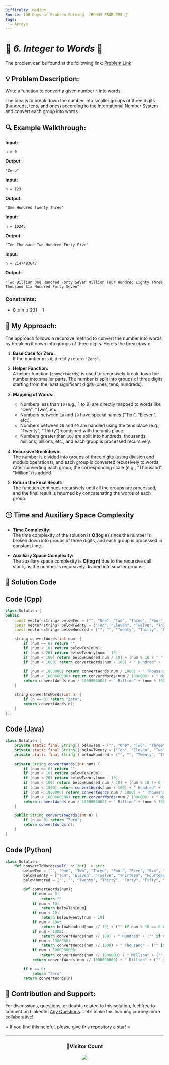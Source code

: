 ```yaml
---
Difficulty: Medium  
Source: 160 Days of Problem Solving  (BONUS PROBLEMS 🎁)  
Tags:
  - Arrays 
---
```


# 🚀 _6. Integer to Words_ 🧠

The problem can be found at the following link: [Problem Link](https://www.geeksforgeeks.org/batch/gfg-160-problems/track/string-bonus-problems/problem/number-to-words0335)

## 💡 **Problem Description:**

Write a function to convert a given number `n` into words.

The idea is to break down the number into smaller groups of three digits (hundreds, tens, and ones) according to the International Number System and convert each group into words.

## 🔍 Example Walkthrough:

**Input:**  
```
n = 0
```
**Output:**  
```
"Zero"
```

**Input:**  
```
n = 123
```
**Output:**  
```
"One Hundred Twenty Three"
```

**Input:**  
```
n = 10245
```
**Output:**  
```
"Ten Thousand Two Hundred Forty Five"
```

**Input:**  
```
n = 2147483647
```
**Output:**  
```
"Two Billion One Hundred Forty Seven Million Four Hundred Eighty Three Thousand Six Hundred Forty Seven"
```

### Constraints:
- $0 ≤ n ≤ 231 - 1$

## 🎯 **My Approach:**

The approach follows a recursive method to convert the number into words by breaking it down into groups of three digits. Here's the breakdown:

1. **Base Case for Zero:**  
   If the number `n` is `0`, directly return `"Zero"`.

2. **Helper Function:**  
   A helper function (`convertWords`) is used to recursively break down the number into smaller parts. The number is split into groups of three digits starting from the least significant digits (ones, tens, hundreds).

3. **Mapping of Words:**  
   - Numbers less than `10` (e.g., 1 to 9) are directly mapped to words like "One", "Two", etc.
   - Numbers between `10` and `19` have special names ("Ten", "Eleven", etc.).
   - Numbers between `20` and `99` are handled using the tens place (e.g., "Twenty", "Thirty") combined with the units place.
   - Numbers greater than `100` are split into hundreds, thousands, millions, billions, etc., and each group is processed recursively.

4. **Recursive Breakdown:**  
   The number is divided into groups of three digits (using division and modulo operations), and each group is converted recursively to words. After converting each group, the corresponding scale (e.g., "Thousand", "Million") is added.

5. **Return the Final Result:**  
   The function continues recursively until all the groups are processed, and the final result is returned by concatenating the words of each group.

## 🕒 **Time and Auxiliary Space Complexity**

- **Time Complexity:**  
   The time complexity of the solution is **O(log n)** since the number is broken down into groups of three digits, and each group is processed in constant time.

- **Auxiliary Space Complexity:**  
   The auxiliary space complexity is **O(log n)** due to the recursive call stack, as the number is recursively divided into smaller groups.

## 📝 **Solution Code**

## Code (Cpp)

```cpp
class Solution {
public:
    const vector<string> belowTen = {"", "One", "Two", "Three", "Four", "Five", "Six", "Seven", "Eight", "Nine"};
    const vector<string> belowTwenty = {"Ten", "Eleven", "Twelve", "Thirteen", "Fourteen", "Fifteen", "Sixteen", "Seventeen", "Eighteen", "Nineteen"};
    const vector<string> belowHundred = {"", "", "Twenty", "Thirty", "Forty", "Fifty", "Sixty", "Seventy", "Eighty", "Ninety"};

    string convertWords(int num) {
        if (num == 0) return "";
        if (num < 10) return belowTen[num];
        if (num < 20) return belowTwenty[num - 10];
        if (num < 100) return belowHundred[num / 10] + (num % 10 ? " " + convertWords(num % 10) : "");
        if (num < 1000) return convertWords(num / 100) + " Hundred" + (num % 100 ? " " + convertWords(num % 100) : "");

        if (num < 1000000) return convertWords(num / 1000) + " Thousand" + (num % 1000 ? " " + convertWords(num % 1000) : "");
        if (num < 1000000000) return convertWords(num / 1000000) + " Million" + (num % 1000000 ? " " + convertWords(num % 1000000) : "");
        return convertWords(num / 1000000000) + " Billion" + (num % 1000000000 ? " " + convertWords(num % 1000000000) : "");
    }

    string convertToWords(int n) {
        if (n == 0) return "Zero";
        return convertWords(n);
    }
};
```

## Code (Java)

```java
class Solution {
    private static final String[] belowTen = {"", "One", "Two", "Three", "Four", "Five", "Six", "Seven", "Eight", "Nine"};
    private static final String[] belowTwenty = {"Ten", "Eleven", "Twelve", "Thirteen", "Fourteen", "Fifteen", "Sixteen", "Seventeen", "Eighteen", "Nineteen"};
    private static final String[] belowHundred = {"", "", "Twenty", "Thirty", "Forty", "Fifty", "Sixty", "Seventy", "Eighty", "Ninety"};
    
    private String convertWords(int num) {
        if (num == 0) return "";
        if (num < 10) return belowTen[num];
        if (num < 20) return belowTwenty[num - 10];
        if (num < 100) return belowHundred[num / 10] + (num % 10 != 0 ? " " + convertWords(num % 10) : "");
        if (num < 1000) return convertWords(num / 100) + " Hundred" + (num % 100 != 0 ? " " + convertWords(num % 100) : "");
        if (num < 1000000) return convertWords(num / 1000) + " Thousand" + (num % 1000 != 0 ? " " + convertWords(num % 1000) : "");
        if (num < 1000000000) return convertWords(num / 1000000) + " Million" + (num % 1000000 != 0 ? " " + convertWords(num % 1000000) : "");
        return convertWords(num / 1000000000) + " Billion" + (num % 1000000000 != 0 ? " " + convertWords(num % 1000000000) : "");
    }

    public String convertToWords(int n) {
        if (n == 0) return "Zero";
        return convertWords(n);
    }
}
```

## Code (Python)

```python
class Solution:
    def convertToWords(self, n: int) -> str:
        belowTen = ["", "One", "Two", "Three", "Four", "Five", "Six", "Seven", "Eight", "Nine"]
        belowTwenty = ["Ten", "Eleven", "Twelve", "Thirteen", "Fourteen", "Fifteen", "Sixteen", "Seventeen", "Eighteen", "Nineteen"]
        belowHundred = ["", "", "Twenty", "Thirty", "Forty", "Fifty", "Sixty", "Seventy", "Eighty", "Ninety"]

        def convertWords(num):
            if num == 0:
                return ""
            if num < 10:
                return belowTen[num]
            if num < 20:
                return belowTwenty[num - 10]
            if num < 100:
                return belowHundred[num // 10] + ("" if num % 10 == 0 else " " + convertWords(num % 10))
            if num < 1000:
                return convertWords(num // 100) + " Hundred" + ("" if num % 100 == 0 else " " + convertWords(num % 100))
            if num < 1000000:
                return convertWords(num // 1000) + " Thousand" + ("" if num % 1000 == 0 else " " + convertWords(num % 1000))
            if num < 1000000000:
                return convertWords(num // 1000000) + " Million" + ("" if num % 1000000 == 0 else " " + convertWords(num % 1000000))
            return convertWords(num // 1000000000) + " Billion" + ("" if num % 1000000000 == 0 else " " + convertWords(num % 1000000000))

        if n == 0:
            return "Zero"
        return convertWords(n)
```

## 🎯 Contribution and Support:

For discussions, questions, or doubts related to this solution, feel free to connect on LinkedIn: [Any Questions](https://www.linkedin.com/in/het-patel-8b110525a/). Let’s make this learning journey more collaborative!

⭐ If you find this helpful, please give this repository a star! ⭐

---

<div align="center">
  <h3><b>📍Visitor Count</b></h3>
</div>

<p align="center">
  <img src="https://profile-counter.glitch.me/Hunterdii/count.svg" />
</p>

